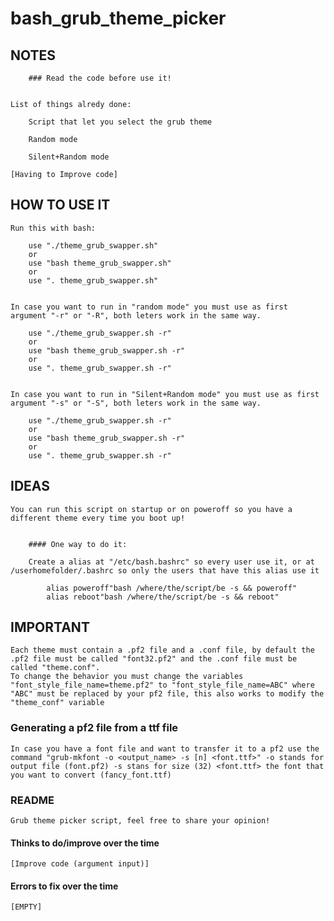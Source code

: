 # bash_grub_theme_picker

## NOTES

		### Read the code before use it!

	
	List of things alredy done:

		Script that let you select the grub theme

		Random mode

		Silent+Random mode

	[Having to Improve code]


## HOW TO USE IT


	Run this with bash:
	
		use "./theme_grub_swapper.sh"
		or
		use "bash theme_grub_swapper.sh"
		or
		use ". theme_grub_swapper.sh"


	In case you want to run in "random mode" you must use as first argument "-r" or "-R", both leters work in the same way.

		use "./theme_grub_swapper.sh -r"
		or
		use "bash theme_grub_swapper.sh -r"
		or
		use ". theme_grub_swapper.sh -r"


	In case you want to run in "Silent+Random mode" you must use as first argument "-s" or "-S", both leters work in the same way.

		use "./theme_grub_swapper.sh -r"
		or
		use "bash theme_grub_swapper.sh -r"
		or
		use ". theme_grub_swapper.sh -r"


## IDEAS


	You can run this script on startup or on poweroff so you have a different theme every time you boot up!


		#### One way to do it:

		Create a alias at "/etc/bash.bashrc" so every user use it, or at /userhomefolder/.bashrc so only the users that have this alias use it

			alias poweroff"bash /where/the/script/be -s && poweroff"
			alias reboot"bash /where/the/script/be -s && reboot"


## IMPORTANT

	Each theme must contain a .pf2 file and a .conf file, by default the .pf2 file must be called "font32.pf2" and the .conf file must be called "theme.conf".
	To change the behavior you must change the variables "font_style_file_name=theme.pf2" to "font_style_file_name=ABC" where "ABC" must be replaced by your pf2 file, this also works to modify the "theme_conf" variable


### Generating a pf2 file from a ttf file

	In case you have a font file and want to transfer it to a pf2 use the command "grub-mkfont -o <output_name> -s [n] <font.ttf>" -o stands for output file (font.pf2) -s stans for size (32) <font.ttf> the font that you want to convert (fancy_font.ttf)

### README

	Grub theme picker script, feel free to share your opinion!

#### Thinks to do/improve over the time

	[Improve code (argument input)]

#### Errors to fix over the time

	[EMPTY]
